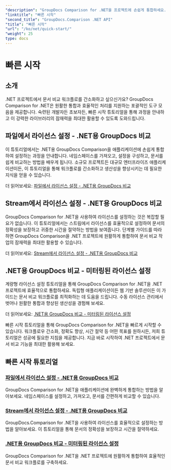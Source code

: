 ```yaml
---
"description": "GroupDocs Comparison for .NET을 프로젝트에 손쉽게 통합하세요. 정확한 문서 비교 워크플로를 위한 효율적인 라이선스 설정 방법을 알아보세요."
"linktitle": "빠른 시작"
"second_title": "GroupDocs.Comparison .NET API"
"title": "빠른 시작"
"url": "/ko/net/quick-start/"
"weight": 25
type: docs
---
```

# 빠른 시작


## 소개

.NET 프로젝트에서 문서 비교 워크플로를 간소화하고 싶으신가요? GroupDocs Comparison for .NET은 원활한 통합과 효율적인 처리를 지원하는 포괄적인 도구 모음을 제공합니다. 숙련된 개발자든 초보자든, 빠른 시작 튜토리얼을 통해 과정을 안내하고 이 강력한 라이브러리의 잠재력을 최대한 활용할 수 있도록 도와드립니다.

## 파일에서 라이선스 설정 - .NET용 GroupDocs 비교

이 튜토리얼에서는 .NET용 GroupDocs Comparison을 애플리케이션에 손쉽게 통합하여 설정하는 과정을 안내합니다. 네임스페이스를 가져오고, 설정을 구성하고, 문서를 쉽게 비교하는 방법을 배우게 됩니다. 소규모 프로젝트든 대규모 엔터프라이즈 애플리케이션이든, 이 튜토리얼을 통해 워크플로를 간소화하고 생산성을 향상시키는 데 필요한 지식을 얻을 수 있습니다.

더 읽어보세요: [파일에서 라이선스 설정 - .NET용 GroupDocs 비교](./set-license-from-file/)

## Stream에서 라이선스 설정 - .NET용 GroupDocs 비교

GroupDocs Comparison for .NET을 사용하여 라이선스를 설정하는 것은 복잡할 필요가 없습니다. 이 튜토리얼에서는 스트림에서 라이선스를 효율적으로 설정하여 문서의 정확성을 보장하고 귀중한 시간을 절약하는 방법을 보여줍니다. 단계별 가이드를 따라 하면 GroupDocs Comparison을 .NET 프로젝트에 원활하게 통합하여 문서 비교 작업의 잠재력을 최대한 활용할 수 있습니다.

더 읽어보세요: [Stream에서 라이선스 설정 - .NET용 GroupDocs 비교](./set-license-from-stream/)

## .NET용 GroupDocs 비교 - 미터링된 라이선스 설정

계량형 라이선스 설정 튜토리얼을 통해 GroupDocs Comparison for .NET을 .NET 프로젝트에 효율적으로 통합하세요. 독립형 애플리케이션이든 웹 기반 솔루션이든 이 가이드는 문서 비교 워크플로를 최적화하는 데 도움을 드립니다. 수동 라이선스 관리에서 벗어나 원활한 통합과 향상된 생산성을 경험해 보세요.

더 읽어보세요: [.NET용 GroupDocs 비교 - 미터링된 라이선스 설정](./set-metered-license/)

빠른 시작 튜토리얼을 통해 GroupDocs Comparison for .NET을 빠르게 시작할 수 있습니다. 워크플로우 간소화, 정확도 향상, 시간 절약 등 어떤 목표를 원하시든, 저희 튜토리얼은 성공에 필요한 지침을 제공합니다. 지금 바로 시작하여 .NET 프로젝트에서 문서 비교 기능을 최대한 활용해 보세요.
## 빠른 시작 튜토리얼
### [파일에서 라이선스 설정 - .NET용 GroupDocs 비교](./set-license-from-file/)
GroupDocs Comparison for .NET을 애플리케이션에 완벽하게 통합하는 방법을 알아보세요. 네임스페이스를 설정하고, 가져오고, 문서를 간편하게 비교할 수 있습니다.
### [Stream에서 라이선스 설정 - .NET용 GroupDocs 비교](./set-license-from-stream/)
GroupDocs.Comparison for .NET을 사용하여 라이선스를 효율적으로 설정하는 방법을 알아보세요. 이 튜토리얼을 통해 문서의 정확성을 보장하고 시간을 절약하세요.
### [.NET용 GroupDocs 비교 - 미터링된 라이선스 설정](./set-metered-license/)
GroupDocs Comparison for .NET을 .NET 프로젝트에 원활하게 통합하여 효율적인 문서 비교 워크플로를 구축하세요.